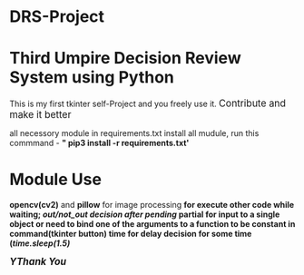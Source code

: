 # DRS-Project
<h1>Third Umpire Decision Review System using Python</h1>
This is my first tkinter self-Project and you freely use it. <big>Contribute and make it better</big>

all necessory module in requirements.txt
install all mudule, run this commmand  - <b>" pip3 install -r requirements.txt'</b>


<h1>Module Use</h1>
<b>opencv(cv2)</b> and <b>pillow</b> for image processing 
<b><Threading</b> for execute other code while waiting;  <i>out/not_out decision after pending</i>
<b>partial</b> for input to a single object or need to bind one of the arguments to a function to be constant in command(tkinter button)
<b>time</b> for delay decision for some time (<i>time.sleep(1.5)</i>
  
  <big><i>YThank You</i></big>
